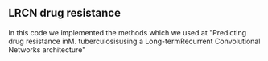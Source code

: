 ## LRCN drug resistance

In this code we implemented the methods which we used at "Predicting drug resistance inM. tuberculosisusing a Long-termRecurrent Convolutional Networks architecture"
